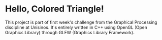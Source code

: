 # Hello, Colored Triangle!
This project is part of first week's challenge from the Graphical Processing discipline at Unisinos.
It's entirely written in C++ using OpenGL (Open Graphics Library) through GLFW (Graphics Library Framework). 
